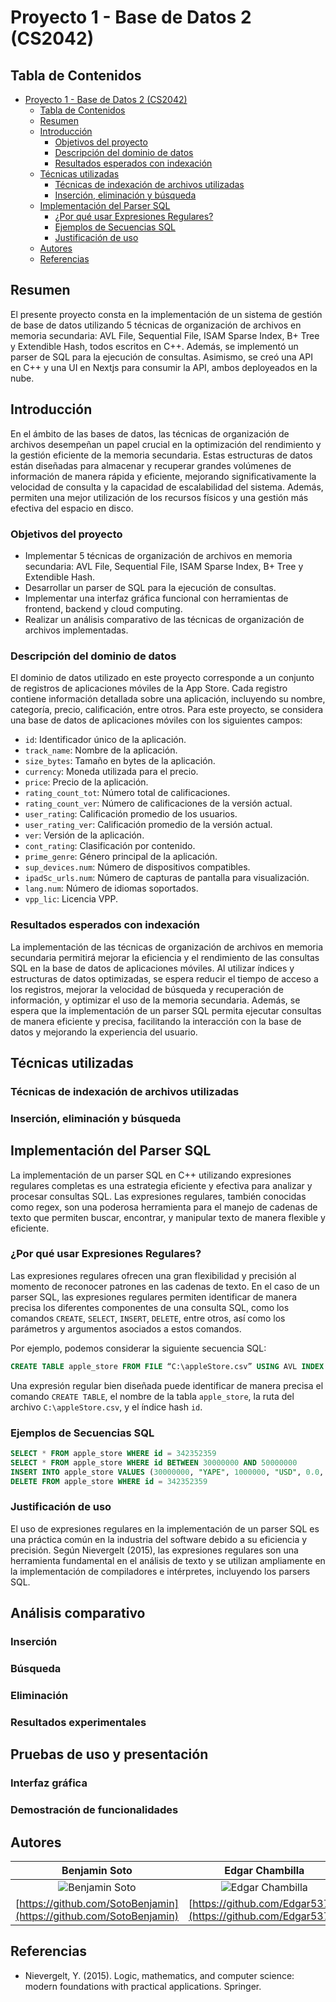 # Proyecto 1 - Base de Datos 2 (CS2042)

## Tabla de Contenidos

- [Proyecto 1 - Base de Datos 2 (CS2042)](#proyecto-1---base-de-datos-2-cs2042)
  - [Tabla de Contenidos](#tabla-de-contenidos)
  - [Resumen](#resumen)
  - [Introducción](#introducción)
    - [Objetivos del proyecto](#objetivos-del-proyecto)
    - [Descripción del dominio de datos](#descripción-del-dominio-de-datos)
    - [Resultados esperados con indexación](#resultados-esperados-con-indexación)
  - [Técnicas utilizadas](#técnicas-utilizadas)
    - [Técnicas de indexación de archivos utilizadas](#técnicas-de-indexación-de-archivos-utilizadas)
    - [Inserción, eliminación y búsqueda](#inserción-eliminación-y-búsqueda)
  - [Implementación del Parser SQL](#implementación-del-parser-sql)
    - [¿Por qué usar Expresiones Regulares?](#¿por-qué-usar-expresiones-regulares?)
    - [Ejemplos de Secuencias SQL](#ejemplos-de-secuencias-sql)
    - [Justificación de uso](#justificación-de-uso)
  - [Autores](#autores)
  - [Referencias](#referencias)

## Resumen
El presente proyecto consta en la implementación de un sistema de gestión de base de datos utilizando 5 técnicas de organización de archivos en memoria secundaria: AVL File, Sequential File, ISAM Sparse Index, B+ Tree y Extendible Hash, todos escritos en C++. Además, se implementó un parser de SQL para la ejecución de consultas. Asimismo, se creó una API en C++ y una UI en Nextjs para consumir la API, ambos deployeados en la nube.

## Introducción
En el ámbito de las bases de datos, las técnicas de organización de archivos desempeñan un papel crucial en la optimización del rendimiento y la gestión eficiente de la memoria secundaria. Estas estructuras de datos están diseñadas para almacenar y recuperar grandes volúmenes de información de manera rápida y eficiente, mejorando significativamente la velocidad de consulta y la capacidad de escalabilidad del sistema. Además, permiten una mejor utilización de los recursos físicos y una gestión más efectiva del espacio en disco.

### Objetivos del proyecto
+ Implementar 5 técnicas de organización de archivos en memoria secundaria: AVL File, Sequential File, ISAM Sparse Index, B+ Tree y Extendible Hash.
+ Desarrollar un parser de SQL para la ejecución de consultas.
+ Implementar una interfaz gráfica funcional con herramientas de frontend, backend y cloud computing.
+ Realizar un análisis comparativo de las técnicas de organización de archivos implementadas.
### Descripción del dominio de datos

El dominio de datos utilizado en este proyecto corresponde a un conjunto de registros de aplicaciones móviles de la App Store. Cada registro contiene información detallada sobre una aplicación, incluyendo su nombre, categoría, precio, calificación, entre otros. Para este proyecto, se considera una base de datos de aplicaciones móviles con los siguientes campos:

- `id`: Identificador único de la aplicación.
- `track_name`: Nombre de la aplicación.
- `size_bytes`: Tamaño en bytes de la aplicación.
- `currency`: Moneda utilizada para el precio.
- `price`: Precio de la aplicación.
- `rating_count_tot`: Número total de calificaciones.
- `rating_count_ver`: Número de calificaciones de la versión actual.
- `user_rating`: Calificación promedio de los usuarios.
- `user_rating_ver`: Calificación promedio de la versión actual.
- `ver`: Versión de la aplicación.
- `cont_rating`: Clasificación por contenido.
- `prime_genre`: Género principal de la aplicación.
- `sup_devices.num`: Número de dispositivos compatibles.
- `ipadSc_urls.num`: Número de capturas de pantalla para visualización.
- `lang.num`: Número de idiomas soportados.
- `vpp_lic`: Licencia VPP.

### Resultados esperados con indexación

La implementación de las técnicas de organización de archivos en memoria secundaria permitirá mejorar la eficiencia y el rendimiento de las consultas SQL en la base de datos de aplicaciones móviles. Al utilizar índices y estructuras de datos optimizadas, se espera reducir el tiempo de acceso a los registros, mejorar la velocidad de búsqueda y recuperación de información, y optimizar el uso de la memoria secundaria. Además, se espera que la implementación de un parser SQL permita ejecutar consultas de manera eficiente y precisa, facilitando la interacción con la base de datos y mejorando la experiencia del usuario.

## Técnicas utilizadas
### Técnicas de indexación de archivos utilizadas
### Inserción, eliminación y búsqueda

## Implementación del Parser SQL

La implementación de un parser SQL en C++ utilizando expresiones regulares completas es una estrategia eficiente y efectiva para analizar y procesar consultas SQL. Las expresiones regulares, también conocidas como regex, son una poderosa herramienta para el manejo de cadenas de texto que permiten buscar, encontrar, y manipular texto de manera flexible y eficiente.

### ¿Por qué usar Expresiones Regulares?

Las expresiones regulares ofrecen una gran flexibilidad y precisión al momento de reconocer patrones en las cadenas de texto. En el caso de un parser SQL, las expresiones regulares permiten identificar de manera precisa los diferentes componentes de una consulta SQL, como los comandos `CREATE`, `SELECT`, `INSERT`, `DELETE`, entre otros, así como los parámetros y argumentos asociados a estos comandos.

Por ejemplo, podemos considerar la siguiente secuencia SQL:

```sql
CREATE TABLE apple_store FROM FILE “C:\appleStore.csv” USING AVL INDEX ("id")
```

Una expresión regular bien diseñada puede identificar de manera precisa el comando `CREATE TABLE`, el nombre de la tabla `apple_store`, la ruta del archivo `C:\appleStore.csv`, y el índice hash `id`.

### Ejemplos de Secuencias SQL

```sql
SELECT * FROM apple_store WHERE id = 342352359
SELECT * FROM apple_store WHERE id BETWEEN 30000000 AND 50000000
INSERT INTO apple_store VALUES (30000000, "YAPE", 1000000, "USD", 0.0, 1000000, 1000000, 5.0, 5.0, "1.0", "4+", "Social Networking", 37, 5, 1, 1)
DELETE FROM apple_store WHERE id = 342352359
```

### Justificación de uso

El uso de expresiones regulares en la implementación de un parser SQL es una práctica común en la industria del software debido a su eficiencia y precisión. Según Nievergelt (2015), las expresiones regulares son una herramienta fundamental en el análisis de texto y se utilizan ampliamente en la implementación de compiladores e intérpretes, incluyendo los parsers SQL.

## Análisis comparativo

[//]: # (Gráficas, considerar dos métricas: total de accesos a disco duro {read & write} y tiempo de ejecución en milisegundos) 

### Inserción
### Búsqueda
### Eliminación

### Resultados experimentales

[//]: # (Discusión de los resultados experimentales )

## Pruebas de uso y presentación
### Interfaz gráfica



[//]: # (Link al frontend en la nube)
[//]: # ([Google]&#40;https://www.google.com&#41;)

### Demostración de funcionalidades

[//]: # (Link de youtube a la grabación )
[//]: # ([Google]&#40;https://www.google.com&#41;)

## Autores

| **Benjamin Soto** | **Edgar Chambilla** | **Fabrizzio Vilchez** | **Ian Gonzales** | **Jeffrey Monja** |
|:------------:|:------------:|:------------:|:------------:|:------------:|
| ![Benjamin Soto](https://avatars.githubusercontent.com/u/104233590?v=4) | ![Edgar Chambilla](https://avatars.githubusercontent.com/u/39739752?v=4) | ![Fabrizzio Vilchez](https://avatars.githubusercontent.com/u/115495332?v=4) | ![Ian Gonzales](https://avatars.githubusercontent.com/u/122047216?v=4) | ![Jeffrey Monja](https://avatars.githubusercontent.com/u/104637993?v=4) |
| [https://github.com/SotoBenjamin](https://github.com/SotoBenjamin) | [https://github.com/Edgar5377](https://github.com/Edgar5377) | [https://github.com/Fabrizzio20k](https://github.com/Fabrizzio20k) | [https://github.com/mukanjy0](https://github.com/mukanjy0) | [https://github.com/jeffreymonjacastro](https://github.com/jeffreymonjacastro) |

## Referencias

- Nievergelt, Y. (2015). Logic, mathematics, and computer science: modern foundations with practical applications. Springer.